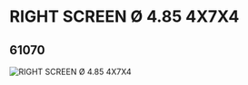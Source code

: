 # RIGHT SCREEN Ø 4.85 4X7X4
## 61070
![RIGHT SCREEN Ø 4.85 4X7X4](https://lc-www-live-s.legocdn.com/media/bricks/5/2/4518404.jpg)
